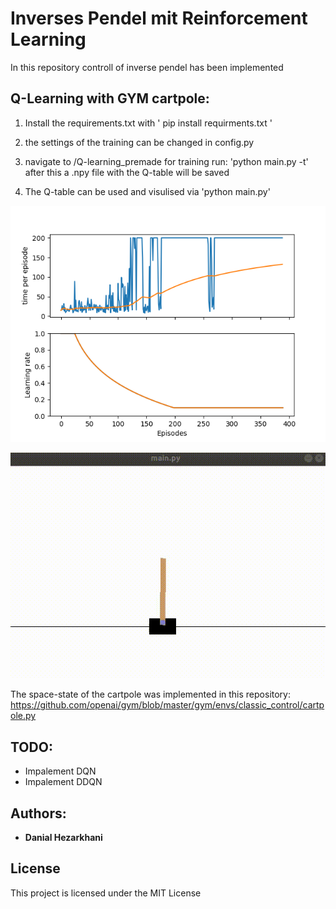 # Inverses Pendel mit Reinforcement Learning

In this repository controll of  inverse pendel has been implemented

## Q-Learning with GYM cartpole:

1) Install the requirements.txt with ' pip install requirments.txt '
2) the settings of the training can be changed in config.py
3) navigate to /Q-learning_premade for training run: 'python main.py -t'
    after this a .npy file with the Q-table will be saved
   
4) The Q-table can be used and visulised via 'python main.py'

![Training progress with 200 steps](Q-learning/demo/demo200steps.png) 

![Demo with 200 steps](Q-learning/demo/demo200steps.gif) 

The space-state of the cartpole was implemented in this repository:
https://github.com/openai/gym/blob/master/gym/envs/classic_control/cartpole.py

## TODO:
 * Impalement DQN
 * Impalement DDQN
 
## Authors:
* **Danial Hezarkhani**

## License

This project is licensed under the MIT License
